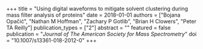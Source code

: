 +++
title = "Using digital waveforms to mitigate solvent clustering during mass filter analysis of proteins"
date = 2018-01-01
authors = ["Bojana Opačić", "Nathan M Hoffman", "Zachary P Gotlib", "Brian H Clowers", "Peter TA Reilly"]
publication_types = ["2"]
abstract = ""
featured = false
publication = "*Journal of The American Society for Mass Spectrometry*"
doi = "10.1007/s13361-018-2012-0"
+++

